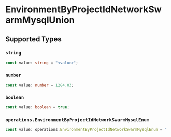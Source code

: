# EnvironmentByProjectIdNetworkSwarmMysqlUnion


## Supported Types

### `string`

```typescript
const value: string = "<value>";
```

### `number`

```typescript
const value: number = 1284.03;
```

### `boolean`

```typescript
const value: boolean = true;
```

### `operations.EnvironmentByProjectIdNetworkSwarmMysqlEnum`

```typescript
const value: operations.EnvironmentByProjectIdNetworkSwarmMysqlEnum = "null";
```


